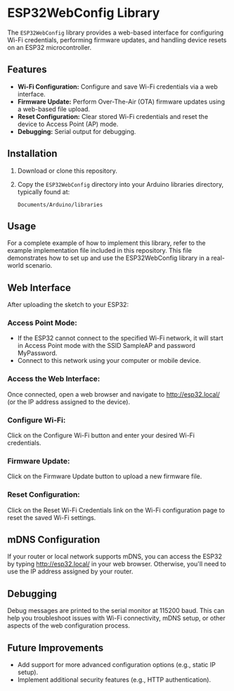 # ESP32WebConfig Library

The `ESP32WebConfig` library provides a web-based interface for configuring Wi-Fi credentials, performing firmware updates, and handling device resets on an ESP32 microcontroller.

## Features

- **Wi-Fi Configuration:** Configure and save Wi-Fi credentials via a web interface.
- **Firmware Update:** Perform Over-The-Air (OTA) firmware updates using a web-based file upload.
- **Reset Configuration:** Clear stored Wi-Fi credentials and reset the device to Access Point (AP) mode.
- **Debugging:** Serial output for debugging.

## Installation

1. Download or clone this repository.
2. Copy the `ESP32WebConfig` directory into your Arduino libraries directory, typically found at:

   ```plaintext
   Documents/Arduino/libraries

## Usage

For a complete example of how to implement this library, refer to the example implementation file included in this repository. This file demonstrates how to set up and use the ESP32WebConfig library in a real-world scenario.

## Web Interface

After uploading the sketch to your ESP32:

### Access Point Mode:

- If the ESP32 cannot connect to the specified Wi-Fi network, it will start in Access Point mode with the SSID SampleAP and password MyPassword.
- Connect to this network using your computer or mobile device.

### Access the Web Interface:

Once connected, open a web browser and navigate to http://esp32.local/ (or the IP address assigned to the device).

### Configure Wi-Fi:

Click on the Configure Wi-Fi button and enter your desired Wi-Fi credentials.

### Firmware Update:

Click on the Firmware Update button to upload a new firmware file.

### Reset Configuration:

Click on the Reset Wi-Fi Credentials link on the Wi-Fi configuration page to reset the saved Wi-Fi settings.

## mDNS Configuration

If your router or local network supports mDNS, you can access the ESP32 by typing http://esp32.local/ in your web browser. Otherwise, you'll need to use the IP address assigned by your router.

## Debugging

Debug messages are printed to the serial monitor at 115200 baud. This can help you troubleshoot issues with Wi-Fi connectivity, mDNS setup, or other aspects of the web configuration process.

## Future Improvements

- Add support for more advanced configuration options (e.g., static IP setup).
- Implement additional security features (e.g., HTTP authentication).

